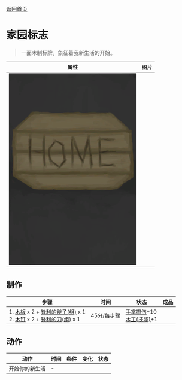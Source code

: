 [返回首页](index.md)  
# 家园标志  
> 一面木制标牌，象征着我新生活的开始。  
  
  属性  |   图片   
 ----  |  ----:   
   |  ![](Sprite/HomeSign.png)   
  
## 制作  
步骤  |  时间  |  状态  |  成品  
----  |  ----  |  ----  |  ----  
1. [木板](Plank.md) x 2 + [锋利的斧子(组)](GpTag_AxeAdv.md) x 1<br>2. [木钉](Treenail.md) x 2 + [锋利的刀(组)](GpTag_CutterAdv.md) x 1  |  45分/每步骤  |  [手掌损伤](HandDamage.md)+10<br>[木工(技能)](Skill_Woodworking.md)+1  |    
## 动作  
动作  |  时间  |  条件  |  变化  |  状态  
----  |  ----  |  ----  |  ----  |  ----  
开始你的新生活  |  -  |    |    |    
